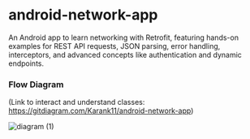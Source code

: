 # android-network-app
An Android app to learn networking with Retrofit, featuring hands-on examples for REST API requests, JSON parsing, error handling, interceptors, and advanced concepts like authentication and dynamic endpoints.

### Flow Diagram
(Link to interact and understand classes: https://gitdiagram.com/Karank11/android-network-app)

![diagram (1)](https://github.com/user-attachments/assets/1bdd6442-4955-4c53-b126-7154c4a6d78e)
